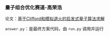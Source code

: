 
### 量子组合优化赛道-高荣浩

论文：[基于Clifford和模拟退火的启发式量子算法求解](clifford-高荣浩.md)

`answer.py`：是最终方案代码，由 `run.py` 调用并运行 